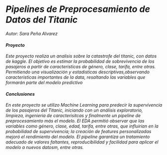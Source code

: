 # ***Pipelines de Preprocesamiento de Datos del Titanic***
 *Autor: Sara Peña Alvarez*

#### *Proyecto*
 *Este proyecto realiza un analisis sobre la catastrofe del titanic, con datos de kaggle. El objetivo es estimar la probabilidad de sobrevivencia de los pasajeros a partir de caracteristicas de género, clase, tarifa, entre otras. Permitiendo una visualización y estadisticas descriptivas,observando caracteristicas importantes de la data, resaltando las variables que formarán parte del modelo predictivo*    

#### *Conclusiones*
 *En este proyecto se utilizo Machine Learning para predecir la supervivencia de los pasajeros del Titanic, iniciando con un análisis exploratorio, limpieza, ingenieria de caracterisitcas y finalmente un pipeline de preprocesamiento más el modelo. El EDA permitió observar que las variables como género, clase, edad, tarifa, entre otras, que influirían en la probabilidad de supervivencia; la creación de features personalizadas mejoró el rendimiento del modelo.*
 *El pipeline garantiza un tratamiento adecuado de valores faltantes, reproducibilidad y facilidad para aplicar el modelo a nuevos datosm, entre otras.*
